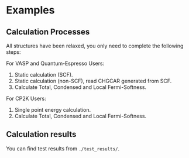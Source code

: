 # Examples

## Calculation Processes

All structures have been relaxed, you only need to complete the following steps:


For VASP and Quantum-Espresso Users:
1. Static calculation (SCF).
2. Static calculation (non-SCF), read CHGCAR generated from SCF.
3. Calculate Total, Condensed and Local Fermi-Softness.


For CP2K Users:
1. Single point energy calculation.
2. Calculate Total, Condensed and Local Fermi-Softness.


## Calculation results

You can find test results from ```./test_results/```.


